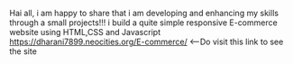 Hai all, i am happy to share that i am developing and enhancing my skills through a small projects!!! i build a quite simple responsive E-commerce website using HTML,CSS and Javascript
https://dharani7899.neocities.org/E-commerce/  <--Do visit this link to see the site
